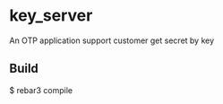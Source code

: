 key_server
=====

An OTP application support customer get secret by key

Build
-----

$ rebar3 compile
